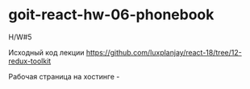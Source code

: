 # goit-react-hw-06-phonebook

H/W#5

Исходный код лекции https://github.com/luxplanjay/react-18/tree/12-redux-toolkit

Рабочая страница на хостинге -

